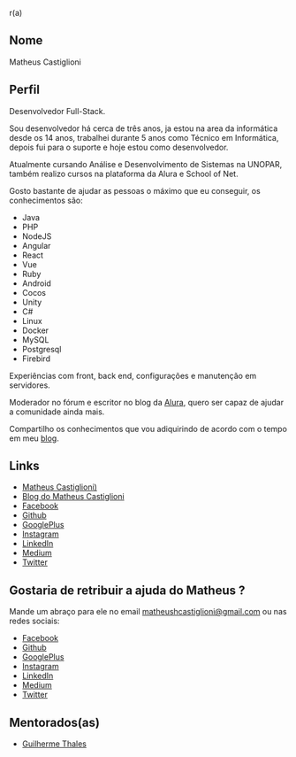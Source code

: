 r(a)

## Nome

Matheus Castiglioni

## Perfil

Desenvolvedor Full-Stack.

Sou desenvolvedor há cerca de três anos, ja estou na area da informática desde os 14 anos, trabalhei durante 5 anos como Técnico em Informática, depois fui para o suporte e hoje estou como desenvolvedor.

Atualmente cursando Análise e Desenvolvimento de Sistemas na UNOPAR, também realizo cursos na plataforma da Alura e School of Net.

Gosto bastante de ajudar as pessoas o máximo que eu conseguir, os conhecimentos são:

- Java
- PHP
- NodeJS
- Angular
- React
- Vue
- Ruby
- Android
- Cocos
- Unity
- C#
- Linux
- Docker
- MySQL
- Postgresql
- Firebird

Experiências com front, back end, configurações e manutenção em servidores.

Moderador no fórum e escritor no blog da [Alura](https://www.alura.com.br/), quero ser capaz de ajudar a comunidade ainda mais.

Compartilho os conhecimentos que vou adiquirindo de acordo com o tempo em meu [blog](http://blog.matheuscastiglioni.com.br/).

## Links

* [Matheus Castiglioni)](http://www.matheuscastiglioni.com.br/)
* [Blog do Matheus Castiglioni](http://blog.matheuscastiglioni.com.br/)
* [Facebook](https://www.facebook.com/matheus.castiglioni.5)
* [Github](https://github.com/mahenrique94)
* [GooglePlus](https://plus.google.com/116607343343494563581)
* [Instagram](https://www.instagram.com/mahenrique94/)
* [LinkedIn](https://www.linkedin.com/in/matheus-castiglioni-7aa105114/)
* [Medium](https://medium.com/@mahenrique94)
* [Twitter](https://twitter.com/mahenrique94)

## Gostaria de retribuir a ajuda do Matheus ?

Mande um abraço para ele no email matheushcastiglioni@gmail.com ou nas redes sociais:

* [Facebook](https://www.facebook.com/matheus.castiglioni.5)
* [Github](https://github.com/mahenrique94)
* [GooglePlus](https://plus.google.com/116607343343494563581)
* [Instagram](https://www.instagram.com/mahenrique94/)
* [LinkedIn](https://www.linkedin.com/in/matheus-castiglioni-7aa105114/)
* [Medium](https://medium.com/@mahenrique94)
* [Twitter](https://twitter.com/mahenrique94)

## Mentorados(as)
* [Guilherme Thales](/profiles/pupils/profiles/GuilhermeThales.md)
